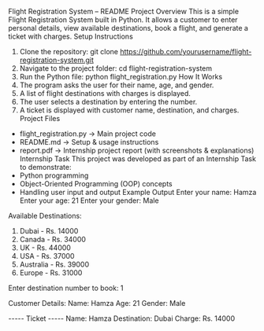 Flight Registration System – README
Project Overview
This is a simple Flight Registration System built in Python. It allows a customer to enter personal details, view available destinations, book a flight, and generate a ticket with charges.
 Setup Instructions
1. Clone the repository:
   git clone https://github.com/yourusername/flight-registration-system.git
2. Navigate to the project folder:
   cd flight-registration-system
3. Run the Python file:
   python flight_registration.py
 How It Works
1. The program asks the user for their name, age, and gender.
2. A list of flight destinations with charges is displayed.
3. The user selects a destination by entering the number.
4. A ticket is displayed with customer name, destination, and charges.
Project Files
- flight_registration.py → Main project code
- README.md → Setup & usage instructions
- report.pdf → Internship project report (with screenshots & explanations)
Internship Task
This project was developed as part of an Internship Task to demonstrate:
- Python programming
- Object-Oriented Programming (OOP) concepts
- Handling user input and output
 Example Output
Enter your name: Hamza
Enter your age: 21
Enter your gender: Male

Available Destinations:
1. Dubai - Rs. 14000
2. Canada - Rs. 34000
3. UK - Rs. 44000
4. USA - Rs. 37000
5. Australia - Rs. 39000
6. Europe - Rs. 31000

Enter destination number to book: 1

Customer Details:
Name: Hamza
Age: 21
Gender: Male

----- Ticket -----
Name: Hamza
Destination: Dubai
Charge: Rs. 14000

